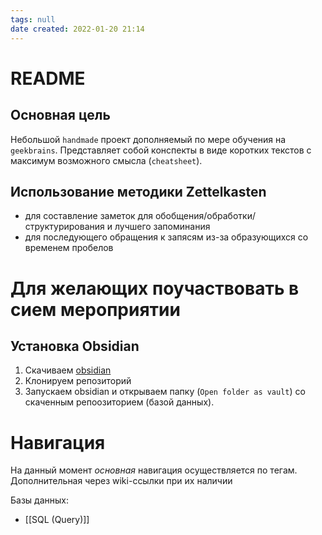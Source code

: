 ```yaml
---
tags: null
date created: 2022-01-20 21:14
---
```


# README

## Основная цель

Небольшой `handmade` проект дополняемый по мере обучения на `geekbrains`.
Представляет собой конспекты в виде коротких текстов с максимум возможного смысла (`cheatsheet`).

## Использование методики Zettelkasten

- для составление заметок для обобщения/обработки/структурирования и лучшего запоминания
- для последующего обращения к запясям из-за образующихся со временем пробелов

# Для желающих поучаствовать в сием мероприятии

## Установка Obsidian

1. Скачиваем [obsidian](https://obsidian.md/)
2. Клонируем репозиторий
3. Запускаем obsidian и открываем папку (`Open folder as vault`) со скаченным репоозиторием (базой данных).

# Навигация
На данный момент *основная* навигация осуществляется по тегам. Дополнительная через wiki-ссылки при их наличии

Базы данных:
- [[SQL (Query)]]